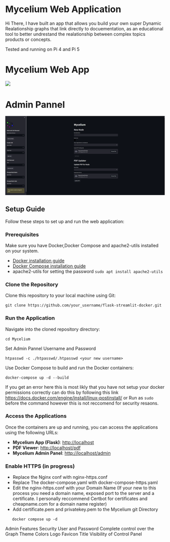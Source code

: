 
# Mycelium Web Application
Hi There, I have built an app that allows you build your own super Dynamic Realationship graphs that link directly to docuementation, as an educational tool to better undrestand the realationship between complex topics products or concepts.

Tested and running on Pi 4 and Pi 5 
# Mycelium Web App
![](https://github.com/Sainty717/Mycelium/blob/main/ui.gif?raw=true)
# Admin Pannel
![](https://github.com/Sainty717/Mycelium/blob/main/M-admin.png?raw=true)

## Setup Guide

Follow these steps to set up and run the web application:

### Prerequisites

Make sure you have Docker,Docker Compose and apache2-utils installed on your system.

- [Docker installation guide](https://docs.docker.com/get-docker/)
- [Docker Compose installation guide](https://docs.docker.com/compose/install/)
- apache2-utils for setting the password
  ``` sudo apt install apache2-utils ```

### Clone the Repository

Clone this repository to your local machine using Git:
```
git clone https://github.com/your_username/flask-streamlit-docker.git
```


### Run the Application

Navigate into the cloned repository directory:
```
cd Mycelium
```
Set Admin Pannel Username and Password

```
htpasswd -c ./htpasswd/.htpasswd <your new username>
```

Use Docker Compose to build and run the Docker containers: 


```
docker-compose up -d --build
```
If you get an error here this is most likly that you have not setup your docker permissions correctly can do this by following this link https://docs.docker.com/engine/install/linux-postinstall/
or Run as ``` sudo ``` before the command however this is not reccomend for security resaons. 


### Access the Applications

Once the containers are up and running, you can access the applications using the following URLs:

- **Mycelium App (Flask)**: [http://localhost](http://localhost)
- **PDF Viewer**: [http://localhost/pdf](http://localhost/pdfs)
- **Mycelium Admin Panel**: [http://localhost/admin](http://localhost/admin)


### Enable HTTPS (in progress)

 - Replace the Nginx conf with nginx-https.conf
 - Replace The docker-compose.yaml with docker-compose-https.yaml
 - Edit the nginx-https.conf with your Domain Name  (If your new to this process you need a domain name, exposed port to the server and a certificate. I personally reccommend Certbot for certificates and cheapname.com for a domain name register)
 - Add certificate.pem and privatekey.pem to the Mycelium git Directory
 
```
   docker compose up -d
```
   
Admin Features
    Security User and Password
    Complete control over the Graph
    Theme
        Colors
        Logo
        Favicon
        Title
        Visibility of Control Panel


